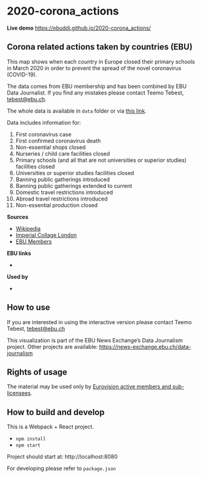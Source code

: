 # 2020-corona_actions

**Live demo** https://ebuddj.github.io/2020-corona_actions/

## Corona related actions taken by countries (EBU)

This map shows when each country in Europe closed their primary schools in March 2020 in order to prevent the spread of the novel coronavirus (COVID-19).

The data comes from EBU membership and has been combined by EBU Data Journalist. If you find any mistakes please contact Teemo Tebest, tebest@ebu.ch.

The whole data is available in `data` folder or via [this link](https://docs.google.com/spreadsheets/d/1Tt83x8vIMeZwYzsYJlxzz7hqfi3gTSpyaz1bB1olwCw/edit#gid=0).

Data includes information for:

1. First coronavirus case
2. First confirmed coronavirus death
3. Non-essential shops closed
4.  Nurseries / child care facilities closed
5.  Primary schools (and all that are not universities or superior studies) facilities closed
6.  Universities or superior studies facilities closed
7.  Banning public gatherings introduced
8.  Banning public gatherings extended to current
9.  Domestic travel restrictions introduced
10.  Abroad travel restrictions introduced
11.  Non-essential production closed

**Sources**
* [Wikipedia](https://en.wikipedia.org/wiki/Timeline_of_the_COVID-19_pandemic_in_the_United_Kingdom)
* [Imperial Collage London](https://mrc-ide.github.io/covid19estimates/)
* [EBU Members](http://ebu.ch/members)

**EBU links**
* []()

**Used by**
* []()

## How to use

If you are interested in using the interactive version please contact Teemo Tebest, tebest@ebu.ch

This visualization is part of the EBU News Exchange’s Data Journalism project. Other projects are available: https://news-exchange.ebu.ch/data-journalism

## Rights of usage

The material may be used only by [Eurovision active members and sub-licensees](https://www.ebu.ch/eurovision-news/members-and-sublicensees).

## How to build and develop

This is a Webpack + React project.

* `npm install`
* `npm start`

Project should start at: http://localhost:8080

For developing please refer to `package.json`
